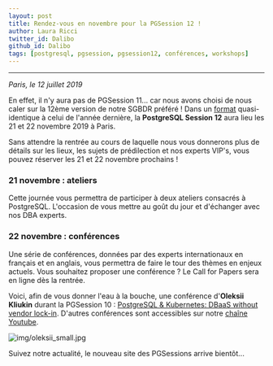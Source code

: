 ```yaml
---
layout: post
title: Rendez-vous en novembre pour la PGSession 12 !
author: Laura Ricci
twitter_id: Dalibo
github_id: Dalibo
tags: [postgresql, pgsession, pgsession12, conférences, workshops]
---
```


---
*Paris, le 12 juillet 2019*

En effet, il n'y aura pas de PGSession 11... car nous avons choisi de nous caler sur la 12ème version de notre SGBDR préféré !
Dans un [format](http://blog.dalibo.com/2018/09/03/annonce-pgsession10.html) quasi-identique à celui de l'année dernière, la **PostgreSQL Session 12** aura lieu les 21 et 22 novembre 2019 à Paris.

<!--MORE-->

Sans attendre la rentrée au cours de laquelle nous vous donnerons plus de détails sur les lieux, les sujets de prédilection et nos experts VIP's, vous pouvez réserver les 21 et 22 novembre prochains !

### 21 novembre : ateliers
Cette journée vous permettra de participer à deux ateliers consacrés à PostgreSQL. L'occasion de vous mettre au goût du jour et d'échanger avec nos DBA experts.

### 22 novembre : conférences
Une série de conférences, données par des experts internationaux en français et en anglais, vous permettra de faire le tour des thèmes en enjeux actuels. Vous souhaitez proposer une conférence ? Le Call for Papers sera en ligne dès la rentrée.

Voici, afin de vous donner l'eau à la bouche, une conférence d'**Oleksii Kliukin** durant la PGSession 10 : [PostgreSQL & Kubernetes: DBaaS without vendor lock-in](https://www.youtube.com/watch?v=q26U2rQcqMw). D'autres conférences sont accessibles sur notre [chaîne Youtube](https://dali.bo/dalibo_youtube).

![img/oleksii_small.jpg](https://raw.githubusercontent.com/dalibo/blog/gh-pages/img/oleksii_small.png)

Suivez notre actualité, le nouveau site des PGSessions arrive bientôt...
